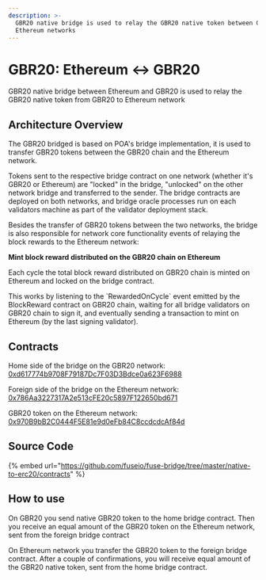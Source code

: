 ```yaml
---
description: >-
  GBR20 native bridge is used to relay the GBR20 native token between GBR20 and
  Ethereum networks
---
```


# GBR20: Ethereum ↔ GBR20

GBR20 native bridge between Ethereum and GBR20 is used to relay the GBR20 native token from GBR20 to Ethereum network

## Architecture Overview

The GBR20 bridged is based on POA's bridge implementation, it is used to transfer GBR20 tokens between the GBR20 chain and the Ethereum network.

Tokens sent to the respective bridge contract on one network \(whether it's GBR20 or Ethereum\) are "locked" in the bridge, "unlocked" on the other network bridge and transferred to the sender. The bridge contracts are deployed on both networks, and bridge oracle processes run on each validators machine as part of the validator deployment stack.

Besides the transfer of GBR20 tokens between the two networks, the bridge is also responsible for network core functionality events of relaying the block rewards to the Ethereum network:

**Mint block reward distributed on the GBR20 chain on Ethereum**

Each cycle the total block reward distributed on GBR20 chain is minted on Ethereum and locked on the bridge contract.

This works by listening to the \`RewardedOnCycle\` event emitted by the BlockReward contract on GBR20 chain, waiting for all bridge validators on GBR20 chain to sign it, and eventually sending a transaction to mint on Ethereum \(by the last signing validator\).

## Contracts

Home side of the bridge on the GBR20 network: [0xd617774b9708F79187Dc7F03D3Bdce0a623F6988](https://explorer.gbrscan.com/address/0xd617774b9708F79187Dc7F03D3Bdce0a623F6988/transactions)

Foreign side of the bridge on the Ethereum network: [0x786Aa3227317A2e513cFE20c5897F122650bd671](https://explorer.gbrscan.com/address/0x786Aa3227317A2e513cFE20c5897F122650bd671/transactions)

GBR20 token on the Ethereum network: [0x970B9bB2C0444F5E81e9d0eFb84C8ccdcdcAf84d](https://etherscan.io/token/0x970b9bb2c0444f5e81e9d0efb84c8ccdcdcaf84d)

## Source Code

{% embed url="https://github.com/fuseio/fuse-bridge/tree/master/native-to-erc20/contracts" %}

## How to use

On GBR20 you send native GBR20 token to the home bridge contract. Then you receive an equal amount of the GBR20 token on the Ethereum network, sent from the foreign bridge contract

On Ethereum network you transfer the GBR20 token to the foreign bridge contract. After a couple of confirmations, you will receive equal amount of the GBR20 native token, sent from the home bridge contract.

#### 

